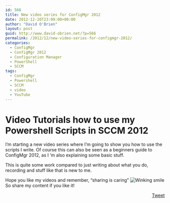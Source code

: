 ```yaml
---
id: 566
title: New video series for ConfigMgr 2012
date: 2012-12-26T23:09:00+00:00
author: "David O'Brien"
layout: post
guid: http://www.david-obrien.net/?p=566
permalink: /2012/12/new-video-series-for-configmgr-2012/
categories:
  - ConfigMgr
  - ConfigMgr 2012
  - Configuration Manager
  - PowerShell
  - SCCM
tags:
  - ConfigMgr
  - Powershell
  - SCCM
  - video
  - YouTube
---
```

# Video Tutorials how to use my Powershell Scripts in SCCM 2012

I’m starting a new video series where I’m going to show you how to use the scripts I write. Of course this can also be seen as a beginners guide to ConfigMgr 2012, as I ‘m also explaining some basic stuff.

This is quite some work compared to just writing about what you do, recording and stuff like that is new to me.

Hope you like my videos and remember, “sharing is caring”  <img class="img-responsive wlEmoticon wlEmoticon-winkingsmile" style="border-style: none;" src="http://www.david-obrien.net/wp-content/uploads/2012/12/wlEmoticon-winkingsmile1.png" alt="Winking smile" />So share my content if you like it! 

<div style="float: right; margin-left: 10px;">
  <a href="https://twitter.com/share" onclick="_gaq.push(['_trackEvent', 'outbound-article', 'https://twitter.com/share', 'Tweet']);" class="twitter-share-button" data-hashtags="ConfigMgr,Powershell,SCCM,video,YouTube" data-count="vertical" data-url="http://www.david-obrien.net/2012/12/new-video-series-for-configmgr-2012/">Tweet</a>
</div>
